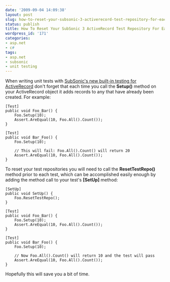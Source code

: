 ```yaml
---
date: '2009-09-04 14:09:38'
layout: post
slug: how-to-reset-your-subsonic-3-activerecord-test-repository-for-each-unit-test
status: publish
title: How To Reset Your SubSonic 3 ActiveRecord Test Repository For Each Unit Test
wordpress_id: '171'
categories:
- asp.net
- c#
tags:
- asp.net
- subsonic
- unit testing
---
```


When writing unit tests with [SubSonic's new built-in testing for ActiveRecord](http://subsonicproject.com/docs/Using_ActiveRecord#Testing) don't forget that each time you call the **Setup()** method on your ActiveRecord object it adds records to any that have already been created. For example:
    
    [Test]
    public void Foo_Bar() {
        Foo.Setup(10);
        Assert.AreEqual(10, Foo.All().Count());
    }
    
    [Test]
    public void Bar_Foo() {
        Foo.Setup(10);
    
        // This will fail: Foo.All().Count() will return 20
        Assert.AreEqual(10, Foo.All().Count());
    }


To reset your test repositories you will need to call the **ResetTestRepo()** method prior to each test, which can be accomplished easily enough by adding the method call to your test's **[SetUp]** method:
    
    [SetUp]
    public void SetUp() {
        Foo.ResetTestRepo();
    }
    
    [Test]
    public void Foo_Bar() {
        Foo.Setup(10);
        Assert.AreEqual(10, Foo.All().Count());
    }
    
    [Test]
    public void Bar_Foo() {
        Foo.Setup(10);
    
        // Now Foo.All().Count() will return 10 and the test will pass
        Assert.AreEqual(10, Foo.All().Count());
    }

Hopefully this will save you a bit of time.
